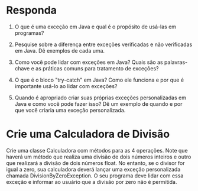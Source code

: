 # Responda

1. O que é uma exceção em Java e qual é o propósito de usá-las em programas?

2. Pesquise sobre a diferença entre exceções verificadas e não verificadas em
Java. Dê exemplos de cada uma.

3. Como você pode lidar com exceções em Java? Quais são as palavras-chave e
as práticas comuns para tratamento de exceções?

4. O que é o bloco "try-catch" em Java? Como ele funciona e por que é
importante usá-lo ao lidar com exceções?

5. Quando é apropriado criar suas próprias exceções personalizadas em Java e
como você pode fazer isso? Dê um exemplo de quando e por que você criaria
uma exceção personalizada.

# Crie uma Calculadora de Divisão

Crie uma classe Calculadora com métodos para as 4 operações. Note que
haverá um método que realiza uma divisão de dois números inteiros e outro que
realizará a divisão de dois números float. No entanto, se o divisor for igual a zero,
sua calculadora deverá lançar uma exceção personalizada chamada
DivisionByZeroException. O seu programa deve lidar com essa exceção e informar ao
usuário que a divisão por zero não é permitida. 